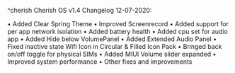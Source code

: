 ^cherish
Cherish OS v1.4 Changelog 12-07-2020:

• Added Clear Spring Theme
• Improved Screenrecord
• Added support for per app network isolation
• Added battery health
• Added cpu set for audio app
• Added Hide below VolumePanel
• Added Extended Audio Panel 
• Fixed inactive state Wifi Icon in Circular & Filled Icon Pack 
• Bringed back on/off toggle for physical SIMs
• Added MIUI Volume slider expanded
• Improved system performance
• Other fixes and improvements
